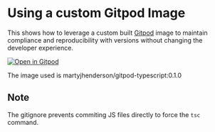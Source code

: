 # Using a custom Gitpod Image

This shows how to leverage a custom built [Gitpod](gitpod.io) image to maintain compliance and reproducibility with versions without changing the developer experience.

[![Open in Gitpod](https://gitpod.io/button/open-in-gitpod.svg)](https://gitpod.io/#https://github.com/martyjhenderson/gitpod-dockerfile-demo)

The image used is martyjhenderson/gitpod-typescript:0.1.0

## Note

The gitignore prevents commiting JS files directly to force the `tsc` command.

